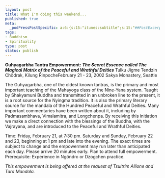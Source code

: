 ```yaml
--- 
layout: post
title: What I'm doing this weekend...
published: true
meta: 
  _podPressPostSpecific: a:6:{s:15:"itunes:subtitle";s:15:"##PostExcerpt##";s:14:"itunes:summary";s:15:"##PostExcerpt##";s:15:"itunes:keywords";s:17:"##WordPressCats##";s:13:"itunes:author";s:10:"##Global##";s:15:"itunes:explicit";s:2:"No";s:12:"itunes:block";s:2:"No";}
tags: 
- Buddhism
- Spirituality
type: post
status: publish
---
```

<strong>Guhyagarbha Tantra Empowerment:</strong>
<em><strong>The Secret Essence called
The Magical Matrix of the Peaceful and Wrathful Deities</strong></em>
Tulku Jigme Tendzin Chödrak, Kilung RinpocheFebruary 21 - 23, 2002
Sakya Monastery, Seattle

The Guhyagarbha, one of the oldest known tantras, is the primary and most important teaching of the Mahayoga class of the Nine-Yana system.  Taught by Shakyamuni Buddha and transmitted in an unbroken line to the present, it is a root source for the Nyingma tradition. It is also the primary literary source for the mandala of the Hundred Peaceful and Wrathful Deities. Many important commentaries have been written about it, including by Padmasambhava, Vimalamitra, and Longchenpa. By receiving this initiation we make a direct connection with the blessings of the Buddha, with the Vajrayana, and are introduced to the Peaceful and Wrathful Deities.

Time: Friday, February 21, at 7:30 pm.
Saturday and Sunday, February 22 and 23, beginning at 1 pm and late into the evening. The exact times are subject to change and the empowerment may run later than anticipated each day. Please arrive 20 minutes early. Plan to attend full empowerment.
Prerequisite: Experience in Ngöndro or Dzogchen practice.

<em>This empowerment is being offered at the request of Tsultrim Allione and Tara Mandala.</em>
